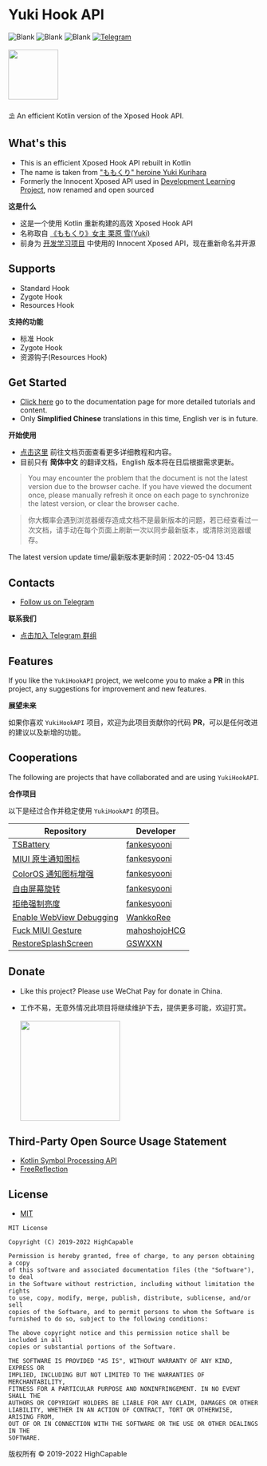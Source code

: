 # Yuki Hook API

![Blank](https://img.shields.io/badge/build-passing-brightgreen)
![Blank](https://img.shields.io/badge/license-MIT-blue)
![Blank](https://img.shields.io/badge/version-v1.0.85-green)
[![Telegram](https://img.shields.io/badge/Follow-Telegram-blue.svg?logo=telegram)](https://t.me/YukiHookAPI)
<br/><br/>
<img src="https://github.com/fankes/YuKiHookAPI/blob/master/img-src/icon.png" width = "100" height = "100"/>
<br/>
<br/>
⛱️ An efficient Kotlin version of the Xposed Hook API.
<br/>

## What's this

- This is an efficient Xposed Hook API rebuilt in Kotlin
- The name is taken from ["ももくり" heroine Yuki Kurihara](https://www.bilibili.com/bangumi/play/ss5016)
- Formerly the Innocent Xposed API used in [Development Learning Project](https://github.com/fankes/TMore), now renamed and open sourced

**这是什么**

- 这是一个使用 Kotlin 重新构建的高效 Xposed Hook API
- 名称取自 [《ももくり》女主 栗原 雪(Yuki)](https://www.bilibili.com/bangumi/play/ss5016)
- 前身为 [开发学习项目](https://github.com/fankes/TMore) 中使用的 Innocent Xposed API，现在重新命名并开源

## Supports

- Standard Hook
- Zygote Hook
- Resources Hook

**支持的功能**

- 标准 Hook
- Zygote Hook
- 资源钩子(Resources Hook)

## Get Started

- [Click here](https://fankes.github.io/YukiHookAPI) go to the documentation page for more detailed tutorials and content.
- Only **Simplified Chinese** translations in this time, English ver is in future.

**开始使用**

- [点击这里](https://fankes.github.io/YukiHookAPI) 前往文档页面查看更多详细教程和内容。
- 目前只有 **简体中文** 的翻译文档，English 版本将在日后根据需求更新。

> You may encounter the problem that the document is not the latest version due to the browser cache.
> If you have viewed the document once, please manually refresh it once on each page to synchronize the latest version, or clear the browser cache.

> 你大概率会遇到浏览器缓存造成文档不是最新版本的问题，若已经查看过一次文档，请手动在每个页面上刷新一次以同步最新版本，或清除浏览器缓存。

The latest version update time/最新版本更新时间：2022-05-04 13:45

## Contacts

- [Follow us on Telegram](https://t.me/YukiHookAPI)

**联系我们**

- [点击加入 Telegram 群组](https://t.me/YukiHookAPI)

## Features

If you like the `YukiHookAPI` project, we welcome you to make a **PR** in this project, any suggestions for improvement and new features.

**展望未来**

如果你喜欢 `YukiHookAPI` 项目，欢迎为此项目贡献你的代码 **PR**，可以是任何改进的建议以及新增的功能。

## Cooperations

The following are projects that have collaborated and are using `YukiHookAPI`.

**合作项目**

以下是经过合作并稳定使用 `YukiHookAPI` 的项目。

| Repository                                                                      | Developer                                       |
|---------------------------------------------------------------------------------|-------------------------------------------------|
| [TSBattery](https://github.com/fankes/TSBattery)                                | [fankesyooni](https://github.com/fankes)        |
| [MIUI 原生通知图标](https://github.com/fankes/MIUINativeNotifyIcon)               | [fankesyooni](https://github.com/fankes)        |
| [ColorOS 通知图标增强](https://github.com/fankes/ColorOSNotifyIcon)               | [fankesyooni](https://github.com/fankes)        |
| [自由屏幕旋转](https://github.com/Xposed-Modules-Repo/com.fankes.forcerotate)     | [fankesyooni](https://github.com/fankes)        |
| [拒绝强制亮度](https://github.com/Xposed-Modules-Repo/com.fankes.refusebrightness)| [fankesyooni](https://github.com/fankes)        |
| [Enable WebView Debugging](https://github.com/WankkoRee/EnableWebViewDebugging) | [WankkoRee](https://github.com/WankkoRee)       |
| [Fuck MIUI Gesture](https://github.com/HCGStudio/FuckMIUIGesture)               | [mahoshojoHCG](https://github.com/mahoshojoHCG) |
| [RestoreSplashScreen](https://github.com/GSWXXN/RestoreSplashScreen)            | [GSWXXN](https://github.com/GSWXXN)             |

## Donate

- Like this project? Please use WeChat Pay for donate in China.

- 工作不易，无意外情况此项目将继续维护下去，提供更多可能，欢迎打赏。<br/><br/>
  <img src="https://github.com/fankes/YuKiHookAPI/blob/master/img-src/wechat_code.jpg" width = "200" height = "200"/>

## Third-Party Open Source Usage Statement

- [Kotlin Symbol Processing API](https://github.com/google/ksp)
- [FreeReflection](https://github.com/tiann/FreeReflection)

## License

- [MIT](https://choosealicense.com/licenses/mit)

```
MIT License

Copyright (C) 2019-2022 HighCapable

Permission is hereby granted, free of charge, to any person obtaining a copy
of this software and associated documentation files (the "Software"), to deal
in the Software without restriction, including without limitation the rights
to use, copy, modify, merge, publish, distribute, sublicense, and/or sell
copies of the Software, and to permit persons to whom the Software is
furnished to do so, subject to the following conditions:

The above copyright notice and this permission notice shall be included in all
copies or substantial portions of the Software.

THE SOFTWARE IS PROVIDED "AS IS", WITHOUT WARRANTY OF ANY KIND, EXPRESS OR
IMPLIED, INCLUDING BUT NOT LIMITED TO THE WARRANTIES OF MERCHANTABILITY,
FITNESS FOR A PARTICULAR PURPOSE AND NONINFRINGEMENT. IN NO EVENT SHALL THE
AUTHORS OR COPYRIGHT HOLDERS BE LIABLE FOR ANY CLAIM, DAMAGES OR OTHER
LIABILITY, WHETHER IN AN ACTION OF CONTRACT, TORT OR OTHERWISE, ARISING FROM,
OUT OF OR IN CONNECTION WITH THE SOFTWARE OR THE USE OR OTHER DEALINGS IN THE
SOFTWARE.
```

版权所有 © 2019-2022 HighCapable
